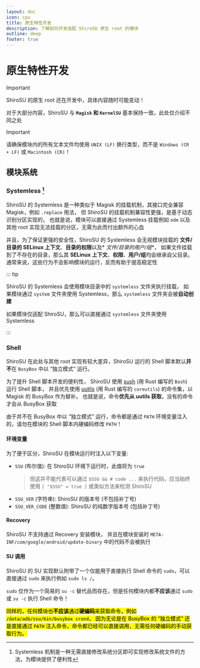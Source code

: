 ```yaml
---
layout: doc
icon: cpu
title: 原生特性开发
description: 了解如何开发适配 ShiroSU 原生 root 的模块
outline: deep
footer: true
---
```


# **原生特性开发**

> [!IMPORTANT]
> ShiroSU 的原生 root 还在开发中，具体内容随时可能变动！

对于大部分内容，ShiroSU 与 **`Magisk` 和 `KernelSU`** 基本保持一致，此处仅介绍不同之处

> [!IMPORTANT]
> 请确保模块内的所有文本文件均使用 `UNIX (LF)` 换行类型，而不是 `Windows (CR + LF)` 或 `Macintosh (CR)`！

## 模块系统

### Systemless [^1]

ShiroSU 的 Systemless 是一种类似于 Magisk 的挂载机制，其接口完全兼容 Magisk，例如 `.replace` 用法，
但 ShiroSU 的挂载机制兼容性更强，是基于动态识别分区实现的，
也就是说，模块可以直接通过 Systemless 挂载例如 `odm` 以及其他 root 实现无法挂载的分区，无需为此而付出额外的心血

并且，为了保证更强的安全性，ShiroSU 的 Systemless 会无视模块挂载的 **文件/目录的 SELinux 上下文**、**目录的权限**以及*
*文件/目录的用户/组**，
如果文件挂载到了不存在的目录，那么其 **SELinux 上下文**、**权限**、**用户/组**均会继承自父目录。通常来说，这些行为不会影响模块的运行，反而有助于提高稳定性

::: tip

ShiroSU 的 Systemless 会使用模块目录中的 `systemless` 文件夹执行挂载，
如果模块通过 `system` 文件夹使用 Systemless，那么 `systemless` 文件夹会被**自动创建**

如果模块仅适配 ShiroSU，那么可以直接通过 `systemless` 文件夹使用 Systemless

:::

### Shell

ShiroSU 在此处与其他 root 实现有较大差异，ShiroSU 运行的 Shell 脚本默认**并不**在 `BusyBox` 中以 “独立模式” 运行。

为了提升 Shell 脚本开发的便利性，
ShiroSU 使用 [sush](https://github.com/shellgei/rusty_bash) (用 Rust 编写的 `Bash`)
运行 Shell 脚本，
并且优先使用 [uutils](https://github.com/uutils/coreutils) (用 Rust 编写的 `coreutils`)
的命令集，以 Magisk 的 BusyBox 作为替补。
也就是说，命令**优先从 uutils 获取**，没有的命令才会从 BusyBox 获取

由于并不在 BusyBox 中以 “独立模式” 运行，命令都是通过 `PATH` 环境变量注入的，请勿在模块的 Shell 脚本内硬编码修改 `PATH`！

#### 环境变量

为了便于区分，ShiroSU 在模块运行时注入以下变量:

- `SSU` (布尔值): 在 ShiroSU 环境下运行时，此值将为 `true`
  > 但这并不能代表可以通过 `$SSU && # code ...` 来执行代码，应当始终使用 `[ "$SSU" = true ]` 或类似方法来检测 ShiroSU
- `SSU_VER` (字符串): ShiroSU 的版本号 (不包括补丁号)
- `SSU_VER_CODE` (整数值): ShiroSU 的纯数字版本号 (包括补丁号)

#### Recovery

ShiroSU 不支持通过 Recovery 安装模块，
并且在模块安装时 `META-INF/com/google/android/update-binary` 中的代码不会被执行

#### SU 调用

ShiroSU 的 SU 实现默认附带了一个仅能用于直接执行 Shell 命令的 `sudo`，可以直接通过 `sudo` 来执行例如 `sudo ls /`。

`sudo` 仅作为一个简易的 `su -c` 替代品而存在，但是任何模块内都**不应该**通过 `sudo` 或 `su -c` 执行 Shell 命令！

<mark>同样的，任何模块也**不应该**通过**硬编码**来获取命令，例如 `/data/adb/ssu/bin/busybox crond`，
因为无论是在 BusyBox 的 “独立模式” 还是直接通过 `PATH`
注入命令，命令都已经可以直接调用，无需任何硬编码的手动获取行为。</mark>

[^1]: Systemless 机制是一种无需直接修改系统分区即可实现修改系统文件的方法，为模块提供了便利性
